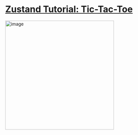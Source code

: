 # [Zustand Tutorial: Tic-Tac-Toe](https://zustand.docs.pmnd.rs/guides/tutorial-tic-tac-toe)

<img width="345" alt="image" src="https://github.com/user-attachments/assets/b9142f2c-5e9a-4da0-9f3d-a902f03b1c02" />
